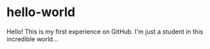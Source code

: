 # hello-world

Hello! This is my first experience on GitHub.
I'm just a student in this incredible world...

